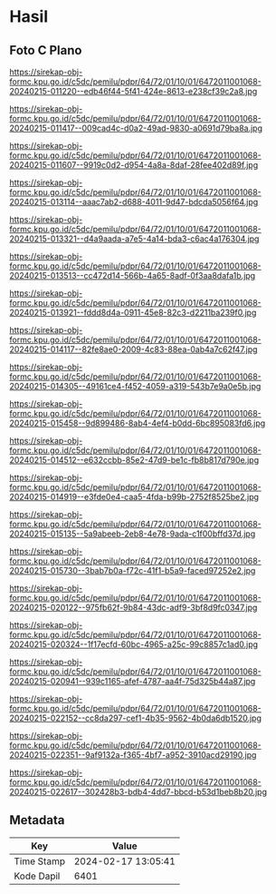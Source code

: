 # Hasil

## Foto C Plano

https://sirekap-obj-formc.kpu.go.id/c5dc/pemilu/pdpr/64/72/01/10/01/6472011001068-20240215-011220--edb46f44-5f41-424e-8613-e238cf39c2a8.jpg

https://sirekap-obj-formc.kpu.go.id/c5dc/pemilu/pdpr/64/72/01/10/01/6472011001068-20240215-011417--009cad4c-d0a2-49ad-9830-a0691d79ba8a.jpg

https://sirekap-obj-formc.kpu.go.id/c5dc/pemilu/pdpr/64/72/01/10/01/6472011001068-20240215-011607--9919c0d2-d954-4a8a-8daf-28fee402d89f.jpg

https://sirekap-obj-formc.kpu.go.id/c5dc/pemilu/pdpr/64/72/01/10/01/6472011001068-20240215-013114--aaac7ab2-d688-4011-9d47-bdcda5056f64.jpg

https://sirekap-obj-formc.kpu.go.id/c5dc/pemilu/pdpr/64/72/01/10/01/6472011001068-20240215-013321--d4a9aada-a7e5-4a14-bda3-c6ac4a176304.jpg

https://sirekap-obj-formc.kpu.go.id/c5dc/pemilu/pdpr/64/72/01/10/01/6472011001068-20240215-013513--cc472d14-566b-4a65-8adf-0f3aa8dafa1b.jpg

https://sirekap-obj-formc.kpu.go.id/c5dc/pemilu/pdpr/64/72/01/10/01/6472011001068-20240215-013921--fddd8d4a-0911-45e8-82c3-d2211ba239f0.jpg

https://sirekap-obj-formc.kpu.go.id/c5dc/pemilu/pdpr/64/72/01/10/01/6472011001068-20240215-014117--82fe8ae0-2009-4c83-88ea-0ab4a7c62f47.jpg

https://sirekap-obj-formc.kpu.go.id/c5dc/pemilu/pdpr/64/72/01/10/01/6472011001068-20240215-014305--49161ce4-f452-4059-a319-543b7e9a0e5b.jpg

https://sirekap-obj-formc.kpu.go.id/c5dc/pemilu/pdpr/64/72/01/10/01/6472011001068-20240215-015458--9d899486-8ab4-4ef4-b0dd-6bc895083fd6.jpg

https://sirekap-obj-formc.kpu.go.id/c5dc/pemilu/pdpr/64/72/01/10/01/6472011001068-20240215-014512--e632ccbb-85e2-47d9-be1c-fb8b817d790e.jpg

https://sirekap-obj-formc.kpu.go.id/c5dc/pemilu/pdpr/64/72/01/10/01/6472011001068-20240215-014919--e3fde0e4-caa5-4fda-b99b-2752f8525be2.jpg

https://sirekap-obj-formc.kpu.go.id/c5dc/pemilu/pdpr/64/72/01/10/01/6472011001068-20240215-015135--5a9abeeb-2eb8-4e78-9ada-c1f00bffd37d.jpg

https://sirekap-obj-formc.kpu.go.id/c5dc/pemilu/pdpr/64/72/01/10/01/6472011001068-20240215-015730--3bab7b0a-f72c-41f1-b5a9-faced97252e2.jpg

https://sirekap-obj-formc.kpu.go.id/c5dc/pemilu/pdpr/64/72/01/10/01/6472011001068-20240215-020122--975fb62f-9b84-43dc-adf9-3bf8d9fc0347.jpg

https://sirekap-obj-formc.kpu.go.id/c5dc/pemilu/pdpr/64/72/01/10/01/6472011001068-20240215-020324--1f17ecfd-60bc-4965-a25c-99c8857c1ad0.jpg

https://sirekap-obj-formc.kpu.go.id/c5dc/pemilu/pdpr/64/72/01/10/01/6472011001068-20240215-020941--939c1165-afef-4787-aa4f-75d325b44a87.jpg

https://sirekap-obj-formc.kpu.go.id/c5dc/pemilu/pdpr/64/72/01/10/01/6472011001068-20240215-022152--cc8da297-cef1-4b35-9562-4b0da6db1520.jpg

https://sirekap-obj-formc.kpu.go.id/c5dc/pemilu/pdpr/64/72/01/10/01/6472011001068-20240215-022351--9af9132a-f365-4bf7-a952-3910acd29190.jpg

https://sirekap-obj-formc.kpu.go.id/c5dc/pemilu/pdpr/64/72/01/10/01/6472011001068-20240215-022617--302428b3-bdb4-4dd7-bbcd-b53d1beb8b20.jpg


## Metadata

| Key        | Value               |
| ---------- | ------------------- |
| Time Stamp | 2024-02-17 13:05:41 |
| Kode Dapil | 6401                |



